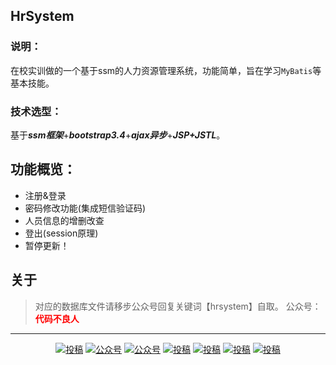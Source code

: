 ## HrSystem
### 说明：
在校实训做的一个基于ssm的人力资源管理系统，功能简单，旨在学习`MyBatis`等基本技能。

### 技术选型：
基于***ssm框架***+***bootstrap3.4***+***ajax异步***+***JSP+JSTL***。

## 功能概览：
- 注册&登录
- 密码修改功能(集成短信验证码)
- 人员信息的增删改查
- 登出(session原理)
- 暂停更新！

## 关于
> 对应的数据库文件请移步公众号回复关键词【hrsystem】自取。
公众号：<font color=red>**代码不良人**</font>
****


<p align="center">
    <a href="#投稿"><img src="https://img.shields.io/badge/在校-实训-blue.svg" alt="投稿"></a>
  <a href="#公众号"><img src="https://img.shields.io/badge/%E5%85%AC%E4%BC%97%E5%8F%B7-代码不良人-lightgrey.svg" alt="公众号"></a>
  <a href="#公众号"><img src="https://img.shields.io/badge/语言-Java-important.svg" alt="公众号"></a>
  <a href="#投稿"><img src="https://img.shields.io/badge/support-持续优化-green.svg" alt="投稿"></a>
  <a href="#投稿"><img src="https://img.shields.io/badge/框架-SSM-orange.svg" alt="投稿"></a>
  <a href="#投稿"><img src="https://img.shields.io/badge/Ajax-异步-yellow.svg" alt="投稿"></a>
  <a href="#投稿"><img src="https://img.shields.io/badge/数据库-MySql-red.svg" alt="投稿"></a>
</p>
